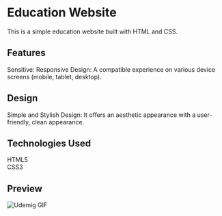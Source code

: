 <h1> Education Website </h1>
This is a simple education website built with HTML and CSS.

<h2>Features</h2>
Sensitive: Responsive Design: A compatible experience on various device screens (mobile, tablet, desktop).

<h2>Design</h2>
Simple and Stylish Design: It offers an aesthetic appearance with a user-friendly, clean appearance.
<h2>Technologies Used</h2>

HTML5
<br>
CSS3

## Preview

![Udemig  GIF](./udemig.gif)
